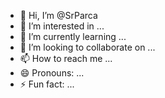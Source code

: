- 👋 Hi, I’m @SrParca
- 👀 I’m interested in ...
- 🌱 I’m currently learning ...
- 💞️ I’m looking to collaborate on ...
- 📫 How to reach me ...
- 😄 Pronouns: ...
- ⚡ Fun fact: ...

<!---
SrParca/SrParca is a ✨ special ✨ repository because its `README.md` (this file) appears on your GitHub profile.
You can click the Preview link to take a look at your changes.
--->
